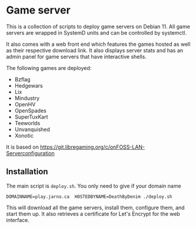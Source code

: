 # Game server

This is a collection of scripts to deploy game servers on Debian 11. All game
servers are wrapped in SystemD units and can be controlled by systemctl.

It also comes with a web front end which features the games hosted as well as
their respective download link. It also displays server stats and has an admin
panel for game servers that have interactive shells.

The following games are deployed:

* Bzflag
* Hedgewars
* Lix
* Mindustry
* OpenHV
* OpenSpades
* SuperTuxKart
* Teeworlds
* Unvanquished
* Xonotic

It is based on https://git.libregaming.org/c/onFOSS-LAN-Serverconfiguration

## Installation

The main script is `deploy.sh`. You only need to give if your domain name
```
DOMAINNAME=play.jarno.ca  HOSTEDBYNAME=DeathByDenim ./deploy.sh
```
This will download all the game servers, install them, configure them, and start them up. It also retrieves a certificate for Let's Encrypt for the web interface.
